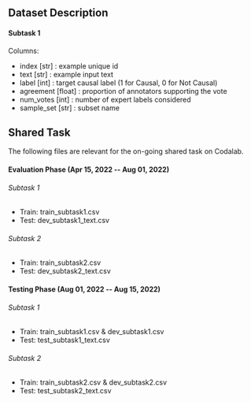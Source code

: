 ## Dataset Description

#### Subtask 1 

Columns:
* index [str] : example unique id
* text [str] : example input text
* label [int] : target causal label (1 for Causal, 0 for Not Causal)
* agreement [float] : proportion of annotators supporting the vote
* num_votes [int] : number of expert labels considered 
* sample_set [str] : subset name


## Shared Task
The following files are relevant for the on-going shared task on Codalab.

#### Evaluation Phase (Apr 15, 2022 -- Aug 01, 2022)

###### Subtask 1
* Train: train_subtask1.csv
* Test: dev_subtask1_text.csv

###### Subtask 2
* Train: train_subtask2.csv
* Test: dev_subtask2_text.csv

#### Testing Phase (Aug 01, 2022 -- Aug 15, 2022)

###### Subtask 1
* Train: train_subtask1.csv & dev_subtask1.csv
* Test: test_subtask1_text.csv

###### Subtask 2
* Train: train_subtask2.csv & dev_subtask2.csv
* Test: test_subtask2_text.csv
